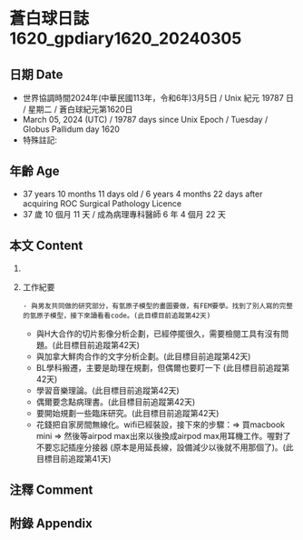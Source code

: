 [_metadata_:encoding]: - "utf-8"
[_metadata_:language]: - "zh-Hant-TW"
[_metadata_:fileformat]: - "markdown"
[_metadata_:MIME_type]: - "text/plain"
[_metadata_:markdown_version]: - "commonmark version 0.30"
[_metadata_:markdown_spec]: - "https://spec.commonmark.org/0.30/"

# 蒼白球日誌1620_gpdiary1620_20240305 #

## 日期 Date ##

* 世界協調時間2024年(中華民國113年，令和6年)3月5日 / Unix 紀元 19787 日 / 星期二 / 蒼白球紀元第1620日
* March 05, 2024 (UTC) / 19787 days since Unix Epoch / Tuesday / Globus Pallidum day 1620
* 特殊註記:

## 年齡 Age ##

* 37 years 10 months 11 days old / 6 years 4 months 22 days after acquiring ROC Surgical Pathology Licence
* 37 歲 10 個月 11 天 / 成為病理專科醫師 6 年 4 個月 22 天

## 本文 Content ##

1. 

    
2. 工作紀要

       - 與男友共同做的研究部分，有氫原子模型的畫圖要做，有FEM要學。找到了別人寫的完整的氫原子模型，接下來讀看看code。(此目標目前追蹤第42天)
   - 與H大合作的切片影像分析企劃，已經停擺很久，需要檢閱工具有沒有問題。(此目標目前追蹤第42天)
   - 與加拿大鮮肉合作的文字分析企劃。(此目標目前追蹤第42天)
   - BL學科搬遷，主要是助理在規劃，但偶爾也要盯一下 (此目標目前追蹤第42天)
   - 學習音樂理論。(此目標目前追蹤第42天)
   - 偶爾要念點病理書。(此目標目前追蹤第42天)
   - 要開始規劃一些臨床研究。(此目標目前追蹤第42天)
   - 花錢把自家房間無線化。wifi已經裝設，接下來的步驟：=> 買macbook mini => 然後等airpod max出來以後換成airpod max用耳機工作。喔對了不要忘記插座分接器 (原本是用延長線，設備減少以後就不用那個了)。(此目標目前追蹤第41天)


## 注釋 Comment ##


## 附錄 Appendix ##

